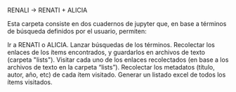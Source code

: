 RENALI → RENATI + ALICIA

Esta carpeta consiste en dos cuadernos de jupyter que, en base a términos de búsqueda definidos por el usuario, permiten:

Ir a RENATI o ALICIA.
Lanzar búsquedas de los términos.
Recolectar los enlaces de los ítems encontrados, y guardarlos en archivos de texto (carpeta "lists").
Visitar cada uno de los enlaces recolectados (en base a los archivos de texto en la carpeta “lists”).
Recolectar los metadatos (título, autor, año, etc) de cada ítem visitado.
Generar un listado excel de todos los ítems visitados.
